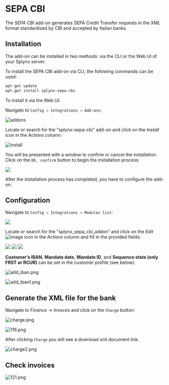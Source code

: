 SEPA CBI
=======================

The *SEPA CBI* add-on generates SEPA Credit Transfer requests in the XML format standardized by CBI and accepted by Italian banks.

## Installation

The add-on can be installed in two methods: via the CLI or the Web UI of your Splynx server.

To install the SEPA CBI add-on via CLI, the following commands can be used:

```bash
apt-get update
apt-get install splynx-sepa-cbi
```

To install it via the Web UI:

Navigate to `Config → Integrations → Add-ons`:

![addons](addons.png)

Locate or search for the "splynx-sepa-cbi" add-on and click on the *Install* icon in the *Actions* column: 

![install](install_btn.png)

You will be presented with a window to confirm or cancel the installation. Click on the `OK, confirm` button to begin the installation process:

![](confirm.png)

After the installation process has completed, you have to configure the add-on.

## Configuration

Navigate to `Config → Integrations → Modules list`:

![](modules.png)

Locate or search for the "splynx_sepa_cbi_addon" and click on the *Edit* <icon class="image-icon">![image](edit.png)</icon> icon in the *Actions* column and fill in the provided fields:

![](settings1.png)
![](settings2.png)
![](settings3.png)

**Customer’s IBAN**, **Mandate date**, **Mandate ID**, and **Sequence state (only FRST or RCUR)** can be set in the customer profile (see below):

![add_iban.png](add_iban.png)

![add_iban1.png](add_iban1.png)

## Generate the XML file for the bank

Navigate to *Finance → Invoces* and click on the `Charge` button:

![charge.png](charge_btn.png)

![116.png](charge1.png)

After clicking `Charge` you will see a download xml document link.

![charge2.png](charge2.png)

## Check invoices

![121.png](paid-invoice.png)